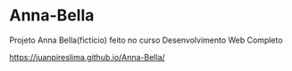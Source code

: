 # Anna-Bella
Projeto Anna Bella(fictício) feito no curso Desenvolvimento Web Completo

https://juanpireslima.github.io/Anna-Bella/
